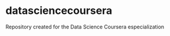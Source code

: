 datasciencecoursera
===================

Repository created for the Data Science Coursera especialization
